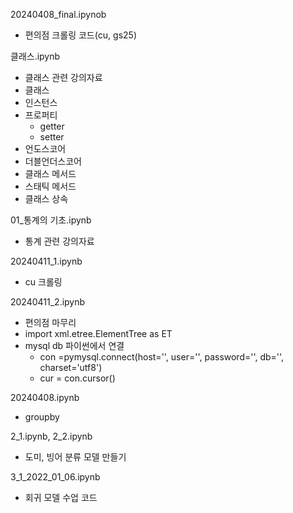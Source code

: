 20240408_final.ipynob
- 편의점 크롤링 코드(cu, gs25)


클래스.ipynb
- 클래스 관련 강의자료
- 클래스
- 인스턴스
- 프로퍼티
    - getter
    - setter
- 언도스코어
- 더블언더스코어
- 클래스 메서드
- 스태틱 메서드
- 클래스 상속


01_통계의 기초.ipynb
-  통계 관련 강의자료


20240411_1.ipynb
- cu 크롤링


20240411_2.ipynb
- 편의점 마무리
- import xml.etree.ElementTree as ET
- mysql db 파이썬에서 연결
    - con =pymysql.connect(host='', user='', password='', db='', charset='utf8')
    - cur = con.cursor()
 

20240408.ipynb
- groupby



2_1.ipynb, 2_2.ipynb
- 도미, 빙어 분류 모델 만들기


3_1_2022_01_06.ipynb
- 회귀 모델 수업 코드





